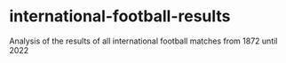 # international-football-results
Analysis of the results of all international football matches from 1872 until 2022
